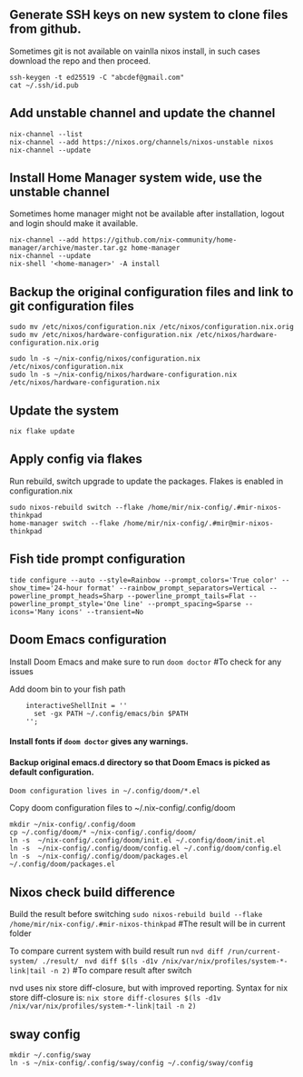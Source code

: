 ## Generate SSH keys on new system to clone files from github. 
Sometimes git is not available on vainlla nixos install, in such cases download the repo and then proceed.
```
ssh-keygen -t ed25519 -C "abcdef@gmail.com"
cat ~/.ssh/id.pub
```

## Add unstable channel and update the channel
```
nix-channel --list
nix-channel --add https://nixos.org/channels/nixos-unstable nixos
nix-channel --update
```

## Install Home Manager system wide, use the unstable channel

Sometimes home manager might not be available after installation, logout and login should make it available.
```
nix-channel --add https://github.com/nix-community/home-manager/archive/master.tar.gz home-manager
nix-channel --update
nix-shell '<home-manager>' -A install
```

## Backup the original configuration files and link to git configuration files
```
sudo mv /etc/nixos/configuration.nix /etc/nixos/configuration.nix.orig
sudo mv /etc/nixos/hardware-configuration.nix /etc/nixos/hardware-configuration.nix.orig

sudo ln -s ~/nix-config/nixos/configuration.nix /etc/nixos/configuration.nix
sudo ln -s ~/nix-config/nixos/hardware-configuration.nix /etc/nixos/hardware-configuration.nix
```


## Update the system
`nix flake update`


## Apply config via flakes
Run rebuild, switch upgrade to update the packages. Flakes is enabled in configuration.nix

```
sudo nixos-rebuild switch --flake /home/mir/nix-config/.#mir-nixos-thinkpad
home-manager switch --flake /home/mir/nix-config/.#mir@mir-nixos-thinkpad
```

## Fish tide prompt configuration
`tide configure --auto --style=Rainbow --prompt_colors='True color' --show_time='24-hour format' --rainbow_prompt_separators=Vertical --powerline_prompt_heads=Sharp --powerline_prompt_tails=Flat --powerline_prompt_style='One line' --prompt_spacing=Sparse --icons='Many icons' --transient=No`
  
## Doom Emacs configuration
Install Doom Emacs and make sure to run
`doom doctor` #To check for any issues

Add doom bin to your fish path 

```
    interactiveShellInit = ''
      set -gx PATH ~/.config/emacs/bin $PATH
    '';

```

#### Install fonts if `doom doctor` gives any warnings.
#### Backup original emacs.d directory so that Doom Emacs is picked as default configuration.

`Doom configuration lives in ~/.config/doom/*.el`

Copy doom configuration files to ~/.nix-config/.config/doom

```
mkdir ~/nix-config/.config/doom
cp ~/.config/doom/* ~/nix-config/.config/doom/
ln -s  ~/nix-config/.config/doom/init.el ~/.config/doom/init.el
ln -s  ~/nix-config/.config/doom/config.el ~/.config/doom/config.el
ln -s  ~/nix-config/.config/doom/packages.el ~/.config/doom/packages.el
```

## Nixos check build difference
Build the result before switching
`sudo nixos-rebuild build --flake /home/mir/nix-config/.#mir-nixos-thinkpad` #The result will be in current folder

To compare current system with build result run
`nvd diff /run/current-system/ ./result/ `
`nvd diff $(ls -d1v /nix/var/nix/profiles/system-*-link|tail -n 2)` #To compare result after switch

nvd uses nix store diff-closure, but with improved reporting. Syntax for nix store diff-closure is:
`nix store diff-closures $(ls -d1v /nix/var/nix/profiles/system-*-link|tail -n 2)`


## sway config
```
mkdir ~/.config/sway
ln -s ~/nix-config/.config/sway/config ~/.config/sway/config
```

